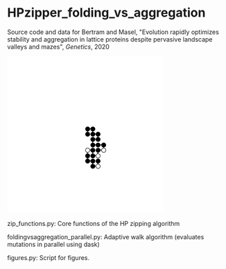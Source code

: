 # HPzipper_folding_vs_aggregation
Source code and data for Bertram and Masel, "Evolution rapidly optimizes stability and aggregation in lattice proteins despite pervasive landscape valleys and mazes", *Genetics*, 2020

![](zipping.gif)

zip_functions.py: Core functions of the HP zipping algorithm

foldingvsaggregation_parallel.py: Adaptive walk algorithm (evaluates mutations in parallel using dask)

figures.py: Script for figures.
